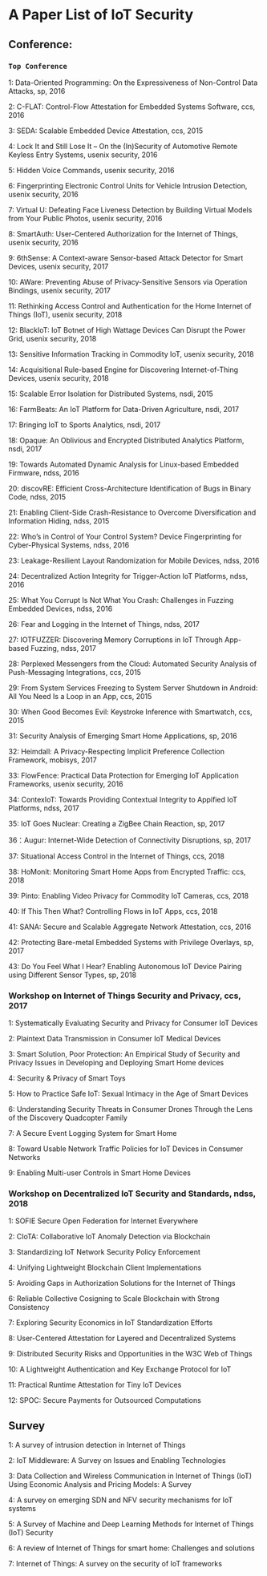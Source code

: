 # A Paper List of IoT Security 
 ## Conference:
 ### `Top Conference`
  1: Data-Oriented Programming: On the Expressiveness of Non-Control Data Attacks, sp, 2016
  
  2: C-FLAT: Control-Flow Attestation for Embedded Systems Software, ccs, 2016
  
  3: SEDA: Scalable Embedded Device Attestation, ccs, 2015
  
  4: Lock It and Still Lose It – On the (In)Security of Automotive Remote Keyless Entry Systems, usenix security, 2016
  
  5: Hidden Voice Commands, usenix security, 2016
  
  6: Fingerprinting Electronic Control Units for Vehicle Intrusion Detection, usenix security, 2016
  
  7: Virtual U: Defeating Face Liveness Detection by Building Virtual Models from Your Public Photos, usenix security, 2016
  
  8: SmartAuth: User-Centered Authorization for the Internet of Things, usenix security, 2016
  
  9: 6thSense: A Context-aware Sensor-based Attack Detector for Smart Devices, usenix security, 2017
 
  10: AWare: Preventing Abuse of Privacy-Sensitive Sensors via Operation Bindings, usenix security, 2017
  
  11: Rethinking Access Control and Authentication for the Home Internet of Things (IoT), usenix security, 2018
  
  12: BlackIoT: IoT Botnet of High Wattage Devices Can Disrupt the Power Grid, usenix security, 2018
  
  13: Sensitive Information Tracking in Commodity IoT, usenix security, 2018
  
  14: Acquisitional Rule-based Engine for Discovering Internet-of-Thing Devices, usenix security, 2018
  
  15: Scalable Error Isolation for Distributed Systems, nsdi, 2015
  
  16: FarmBeats: An IoT Platform for Data-Driven Agriculture, nsdi, 2017
  
  17: Bringing IoT to Sports Analytics, nsdi, 2017
  
  18: Opaque: An Oblivious and Encrypted Distributed Analytics Platform, nsdi, 2017
  
  19: Towards Automated Dynamic Analysis for Linux-based Embedded Firmware, ndss, 2016
  
  20: discovRE: Efficient Cross-Architecture Identification of Bugs in Binary Code, ndss, 2015
  
  21: Enabling Client-Side Crash-Resistance to Overcome Diversification and Information Hiding, ndss, 2015
  
  22: Who’s in Control of Your Control System? Device Fingerprinting for Cyber-Physical Systems, ndss, 2016
  
  23: Leakage-Resilient Layout Randomization for Mobile Devices, ndss, 2016
  
  24: Decentralized Action Integrity for Trigger-Action IoT Platforms, ndss, 2016
  
  25: What You Corrupt Is Not What You Crash: Challenges in Fuzzing Embedded Devices, ndss, 2016
  
  26: Fear and Logging in the Internet of Things, ndss, 2017
  
  27: IOTFUZZER: Discovering Memory Corruptions in IoT Through App-based Fuzzing, ndss, 2017
  
  28: Perplexed Messengers from the Cloud: Automated Security Analysis of Push-Messaging Integrations, ccs, 2015
  
  29: From System Services Freezing to System Server Shutdown in Android: All You Need Is a Loop in an App, ccs, 2015
  
  30: When Good Becomes Evil: Keystroke Inference with Smartwatch, ccs, 2015
  
  31: Security Analysis of Emerging Smart Home Applications, sp, 2016
  
  32: Heimdall: A Privacy-Respecting Implicit Preference Collection Framework, mobisys, 2017
  
  33: FlowFence: Practical Data Protection for Emerging IoT Application Frameworks, usenix security, 2016
  
  34: ContexIoT: Towards Providing Contextual Integrity to Appified IoT Platforms, ndss, 2017
  
  35: IoT Goes Nuclear: Creating a ZigBee Chain Reaction, sp, 2017
  
  36：Augur: Internet-Wide Detection of Connectivity Disruptions, sp, 2017
  
  37: Situational Access Control in the Internet of Things, ccs, 2018
  
  38: HoMonit: Monitoring Smart Home Apps from Encrypted Traffic: ccs, 2018
  
  39: Pinto: Enabling Video Privacy for Commodity IoT Cameras, ccs, 2018
  
  40: If This Then What? Controlling Flows in IoT Apps, ccs, 2018
  
  41: SANA: Secure and Scalable Aggregate Network Attestation, ccs, 2016
  
  42: Protecting Bare-metal Embedded Systems with Privilege Overlays, sp, 2017
  
  43: Do You Feel What I Hear? Enabling Autonomous IoT Device Pairing using Different Sensor Types, sp, 2018

  ### Workshop on Internet of Things Security and Privacy, ccs, 2017
   1: Systematically Evaluating Security and Privacy for Consumer IoT Devices
   
   2: Plaintext Data Transmission in Consumer IoT Medical Devices
   
   3: Smart Solution, Poor Protection: An Empirical Study of Security and Privacy Issues in Developing and Deploying Smart Home devices
   
   4: Security & Privacy of Smart Toys
   
   5: How to Practice Safe IoT: Sexual Intimacy in the Age of Smart Devices
   
   6: Understanding Security Threats in Consumer Drones Through the Lens of the Discovery Quadcopter Family
   
   7: A Secure Event Logging System for Smart Home
   
   8: Toward Usable Network Traffic Policies for IoT Devices in Consumer Networks
   
   9: Enabling Multi-user Controls in Smart Home Devices
   
  ### Workshop on Decentralized IoT Security and Standards, ndss, 2018
   1: SOFIE Secure Open Federation for Internet Everywhere
   
   2: CIoTA: Collaborative IoT Anomaly Detection via Blockchain
   
   3: Standardizing IoT Network Security Policy Enforcement
   
   4: Unifying Lightweight Blockchain Client Implementations
   
   5: Avoiding Gaps in Authorization Solutions for the Internet of Things
   
   6: Reliable Collective Cosigning to Scale Blockchain with Strong Consistency
   
   7: Exploring Security Economics in IoT Standardization Efforts
   
   8: User-Centered Attestation for Layered and Decentralized Systems
   
   9: Distributed Security Risks and Opportunities in the W3C Web of Things
   
   10: A Lightweight Authentication and Key Exchange Protocol for IoT
   
   11: Practical Runtime Attestation for Tiny IoT Devices
   
   12: SPOC: Secure Payments for Outsourced Computations


## Survey
  1: A survey of intrusion detection in Internet of Things
  
  2: IoT Middleware: A Survey on Issues and Enabling Technologies
  
  3: Data Collection and Wireless Communication in Internet of Things (IoT) Using Economic Analysis and Pricing Models: A Survey
  
  4: A survey on emerging SDN and NFV security mechanisms for IoT systems
  
  5: A Survey of Machine and Deep Learning Methods for Internet of Things (IoT) Security
  
  6: A review of Internet of Things for smart home: Challenges and solutions
  
  7: Internet of Things: A survey on the security of IoT frameworks




